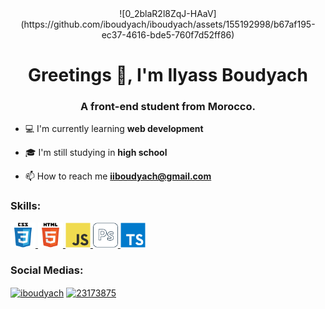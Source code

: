 
<div align="center">![0_2blaR2l8ZqJ-HAaV](https://github.com/iboudyach/iboudyach/assets/155192998/b67af195-ec37-4616-bde5-760f7d52ff86)</div>






<h1 align="center">Greetings 👋, I'm Ilyass Boudyach</h1>
<h3 align="center">A front-end student from Morocco.</h3>

- 💻 I'm currently learning **web development**

- 🎓 I'm still studying in **high school**

- 📫 How to reach me **iiboudyach@gmail.com**

<h3 align="left">Skills:</h3>
<p align="left"> <a href="https://www.w3schools.com/css/" target="_blank" rel="noreferrer"> <img src="https://raw.githubusercontent.com/devicons/devicon/master/icons/css3/css3-original-wordmark.svg" alt="css3" width="40" height="40"/> </a> <a href="https://www.w3.org/html/" target="_blank" rel="noreferrer"> <img src="https://raw.githubusercontent.com/devicons/devicon/master/icons/html5/html5-original-wordmark.svg" alt="html5" width="40" height="40"/> </a> <a href="https://developer.mozilla.org/en-US/docs/Web/JavaScript" target="_blank" rel="noreferrer"> <img src="https://raw.githubusercontent.com/devicons/devicon/master/icons/javascript/javascript-original.svg" alt="javascript" width="40" height="40"/> </a> <a href="https://www.photoshop.com/en" target="_blank" rel="noreferrer"> <img src="https://raw.githubusercontent.com/devicons/devicon/master/icons/photoshop/photoshop-line.svg" alt="photoshop" width="40" height="40"/> </a> <a href="https://www.typescriptlang.org/" target="_blank" rel="noreferrer"> <img src="https://raw.githubusercontent.com/devicons/devicon/master/icons/typescript/typescript-original.svg" alt="typescript" width="40" height="40"/> </a> </p>

<h3 align="left">Social Medias:</h3>
<p align="left">
<a href="https://twitter.com/iboudyach" target="blank"><img align="center" src="https://raw.githubusercontent.com/rahuldkjain/github-profile-readme-generator/master/src/images/icons/Social/twitter.svg" alt="iboudyach" height="30" width="40" /></a>
<a href="https://stackoverflow.com/users/23173875" target="blank"><img align="center" src="https://raw.githubusercontent.com/rahuldkjain/github-profile-readme-generator/master/src/images/icons/Social/stack-overflow.svg" alt="23173875" height="30" width="40" /></a>
</p>

